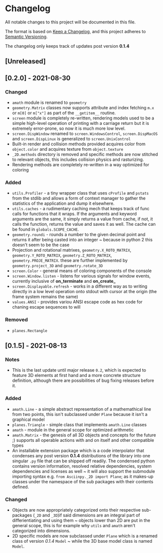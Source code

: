 # Changelog

All notable changes to this project will be documented in this file.

The format is based on [Keep a Changelog](https://keepachangelog.com/en/1.0.0/),
and this project adheres to [Semantic Versioning](https://semver.org/spec/v2.0.0.html).

The changelog only keeps track of updates post version **0.1.4**

## [Unreleased]

## [0.2.0] - 2021-08-30

### Changed
- `amath` module is renamed to `geometry`
- `geometry.Matrix` classes now supports attribute and index fetching `m.x` or `m[0]` or `m["x"]` as part of the `__getitem__` routine.
- `screen` module is completely re-written, rendering models used to be a simple high-level operation of printing with a carriage return but it is extremely error-prone, so now it is much more low level.
- `screen.DispWindow` renamed to `screen.WindowsControl`, `screen.DispMacOS` and `screen.DispLinux` is generalized to `screen.UnixControl`
- Built-in render and collision methods provided acquires color from `object.color` and acquires texture from `object.texture`
- `_2D.methods` directory is removed and specific methods are now stitched to relevant objects, this includes collision physics and rasturizing.
- Rendering methods are completely re-written in a way optimized for coloring

### Added

- `utils.Profiler` - a tiny wrapper class that uses `cProfile` and `pstats` from the stdlib and allows a form of context manager to gather the statistics of the application and dump it elsewhere.
- `utils.caches` - a rudimentary caching mech that keeps track of func calls for functions that it wraps. If the arguments and keyword arguments are the same, it simply returns a value from cache, if not, it calls the function, returns the value and saves it as well. The cache can be found in `globals.SCOPE_CACHE`.
- `geometry.roundi` - rounds a number to the given decimal point and returns it after being casted into an integer ~ because in python 2 this doesn't seem to be the case
- Projection and rotational matrixes, `geometry.X_ROTO_MATRIX`, `geometry.Y_ROTO_MATRIX`, `geometry.Z_ROTO_MATRIX`, `geometry.PROJE_MATRIX`. these are further implemented by `geometry.project_3D` and `geometry.rotate_3D`
- `screen.Color` - general means of coloring components of the console
- `screen.Window.listen` - listens for various signals for window events, currently inclusive of **on_terminate** and **on_create_**
- `screen.Displayable.refresh` - works in a different way as to writing directly in a low level operation onto stdout with cursor at the origin (the frame system remains the same)
- `values.ANSI` - provides variou ANSI escape code as hex code for chaning escape sequences to will

### Removed

- `planes.Rectangle`


## [0.1.5] - 2021-08-13

### Notes

- This is the last update until major release `0.2`, which is expected to feature 3D elements at first hand and a more concrete structure definition, although there are possibilities of bug fixing releases before it.

### Added

- `amath.Line` - a simple abstract representation of a mathemathical line from two points, this isn't subclassed under `Plane` because it isn't a graphical model
- `planes.Triangle` - simple class that implements `amath.Line` classes
- `amath` - module in the general scope for optimized arithmetic
- `amath.Matrix` - the genesis of all 3D objects and concepts for the future ;) supports all operable actions with and on itself and other compatible types
- An installable extension package which is a code interpolator that condenses any post version **0.1.4** distributions of the library into one singular `.py` file that can be shipped off readily. The condensed python contains version information, resolved relative dependencies, system dependencies and licenses as well ~ it will also support the submodule importing syntax e.g. `from Asciinpy._2D import Plane`; as it makes-up classes under the namespace of the sub packages with their contents defined.

### Changed

- Objects are now appropriately categorized onto their respective sub-packages (`_2D` and `_3D`)if said dimensions are an integral part of differientiating and using them ~ objects lower than 2D are put in the general scope, this is for example why `utils` and `amath` aren't categorized into dimensions.
- 2D specific models are now subclassed under `Plane` which is a renamed class of version _0.1.4_ `Model` ~ while the 3D base model class is named `Model`.
